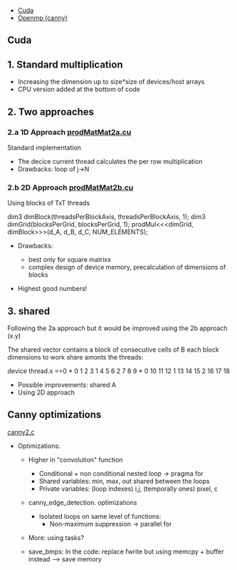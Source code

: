 * [Cuda](#cuda)
* [Openmp (canny)](#canny-optimizations)

## Cuda

## 1. Standard multiplication

- Increasing the dimension up to size*size of devices/host arrays
- CPU version added at the bottom of code

## 2. Two approaches

### 2.a 1D Approach [prodMatMat2a.cu](prodMatMat2a.cu)

Standard implementation

- The decice current thread calculates the per row multiplication
- Drawbacks: loop of j->N

### 2.b 2D Approach [prodMatMat2b.cu](prodMatMat2b.cu)

Using blocks of TxT threads

dim3 dimBlock(threadsPerBlockAxis, threadsPerBlockAxis, 1);
    dim3 dimGrid(blocksPerGrid, blocksPerGrid, 1);
    prodMul<<<dimGrid, dimBlock>>>(d_A, d_B, d_C, NUM_ELEMENTS);

* Drawbacks:
  - best only for square matrixs
  - complex design of device memory, precalculation of dimensions of blocks

* Highest good numbers!

## 3. shared

Following the 2a approach but it would be improved using the 2b approach (x.y)

The shared vector contains a block of consecutive cells of B each block dimensions to work share amonts the threads:

 device thread.x ==0    * 0 1 2 3
                          1 4 5 6
                          2 7 8 9
                        * 0 10 11 12
                          1 13 14 15
                          2 16 17 18

- Possible improvements: shared A
- Using 2D approach


## Canny optimizations

[canny2.c](canny2.c)

* Optimizations:

  - Higher in "convolution" function
    * Conditional + non conditional nested loop -> pragma for
    * Shared variables: min, max, out shared between the loops
    * Private variables: (loop indexes) i,j, (temporally ones) pixel, c

  - canny_edge_detection. optimizations
    * Isolated loops on same level of functions:
        - Non-maximum suppression -> parallel for

  - More: using tasks?

  - save_bmps: In the code: replace fwrite but using memcpy + buffer instead --> save memory
